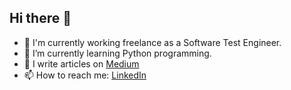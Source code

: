 ## Hi there 👋


- 🔭 I'm currently working freelance as a Software Test Engineer.
- 🌱 I’m currently learning Python programming.
-	📝 I write articles on [Medium](https://medium.com/@handenurgurpinar5)
- 📫 How to reach me: [LinkedIn](www.linkedin.com/in/handenurgurpinar)

